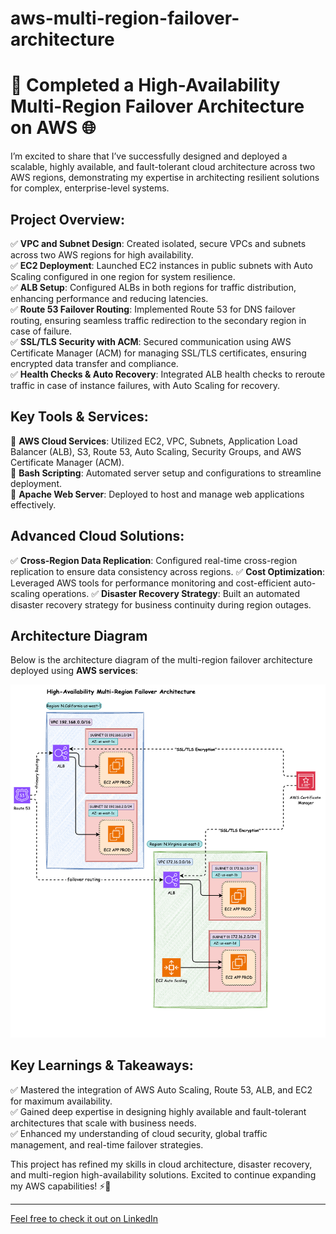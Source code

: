 # aws-multi-region-failover-architecture

# 🚀 Completed a High-Availability Multi-Region Failover Architecture on AWS 🌐

I’m excited to share that I’ve successfully designed and deployed a scalable, highly available, and fault-tolerant cloud architecture across two AWS regions, demonstrating my expertise in architecting resilient solutions for complex, enterprise-level systems. 

## Project Overview:
✅ **VPC and Subnet Design**: Created isolated, secure VPCs and subnets across two AWS regions for high availability.      
✅ **EC2 Deployment**: Launched EC2 instances in public subnets with Auto Scaling configured in one region for system resilience.      
✅ **ALB Setup**: Configured ALBs in both regions for traffic distribution, enhancing performance and reducing latencies.       
✅ **Route 53 Failover Routing**: Implemented Route 53 for DNS failover routing, ensuring seamless traffic redirection to the secondary region in case of failure.  
✅ **SSL/TLS Security with ACM**: Secured communication using AWS Certificate Manager (ACM) for managing SSL/TLS certificates, ensuring encrypted data transfer and compliance.  
✅ **Health Checks & Auto Recovery**: Integrated ALB health checks to reroute traffic in case of instance failures, with Auto Scaling for recovery. 

## Key Tools & Services:
🌟 **AWS Cloud Services**: Utilized EC2, VPC, Subnets, Application Load Balancer (ALB), S3, Route 53, Auto Scaling, Security Groups, and AWS Certificate Manager (ACM).  
🌟 **Bash Scripting**: Automated server setup and configurations to streamline deployment.  
🌟 **Apache Web Server**: Deployed to host and manage web applications effectively.

## Advanced Cloud Solutions:
✅ **Cross-Region Data Replication**: Configured real-time cross-region replication to ensure data consistency across regions. 
✅ **Cost Optimization**: Leveraged AWS tools for performance monitoring and cost-efficient auto-scaling operations. 
✅ **Disaster Recovery Strategy**: Built an automated disaster recovery strategy for business continuity during region outages. 

## Architecture Diagram

Below is the architecture diagram of the multi-region failover architecture deployed using **AWS services**:

![High-Availability Architecture](aws%20failover%20routing.png)

## Key Learnings & Takeaways:
✅ Mastered the integration of AWS Auto Scaling, Route 53, ALB, and EC2 for maximum availability.   
✅ Gained deep expertise in designing highly available and fault-tolerant architectures that scale with business needs.    
✅ Enhanced my understanding of cloud security, global traffic management, and real-time failover strategies.     

This project has refined my skills in cloud architecture, disaster recovery, and multi-region high-availability solutions. Excited to continue expanding my AWS capabilities! ⚡🎯

---
[Feel free to check it out on LinkedIn](https://www.linkedin.com/posts/vignesh-kumar-80853320b_cloudcomputing-devops-highavailability-activity-7276608767062953986-BQue?utm_source=share&utm_medium=member_desktop)
